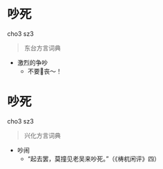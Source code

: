 # 吵死
cho3 sz3
> 东台方言词典
- 激烈的争吵
  - 不要𠵹丧～！

# 吵死
cho3 sz3
> 兴化方言词典
- 吵闹
  - “起去罢，莫撞见老吴来吵死。”（《梼杌闲评》四）

